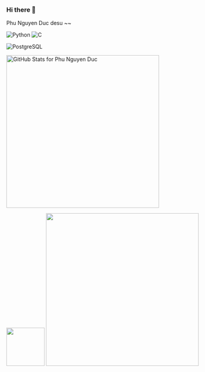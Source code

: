 ### Hi there 👋

Phu Nguyen Duc desu ~~


![Python](https://img.shields.io/badge/-Python-yellow?style=for-the-badge)
![C](https://img.shields.io/badge/-C-blue?style=for-the-badge)

![PostgreSQL](https://img.shields.io/badge/-PostgreSQL-007acc?style=for-the-badge)


<img src="https://github-readme-stats.vercel.app/api?username=PhuND2k3&show_icons=true&include_all_commits=true&count_private=true&theme=jolly&layout=compact"       
alt="GitHub Stats for Phu Nguyen Duc" width="400" >

<img src="https://i.gifer.com/origin/ad/ad932b6af29b77f105e5b24217488a70_w200.webp" width="100" >

<img src="https://github-readme-streak-stats.herokuapp.com?user=PhuND2k3&theme=jolly" width="400" >

